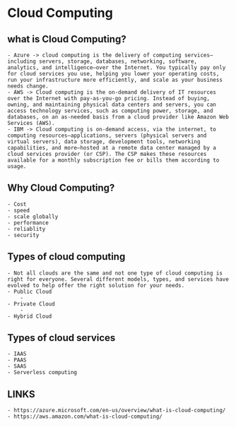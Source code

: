 # Cloud Computing

## what is Cloud Computing?
    - Azure -> cloud computing is the delivery of computing services—including servers, storage, databases, networking, software, analytics, and intelligence—over the Internet. You typically pay only for cloud services you use, helping you lower your operating costs, run your infrastructure more efficiently, and scale as your business needs change.
    - AWS -> Cloud computing is the on-demand delivery of IT resources over the Internet with pay-as-you-go pricing. Instead of buying, owning, and maintaining physical data centers and servers, you can access technology services, such as computing power, storage, and databases, on an as-needed basis from a cloud provider like Amazon Web Services (AWS).
    - IBM -> Cloud computing is on-demand access, via the internet, to computing resources—applications, servers (physical servers and virtual servers), data storage, development tools, networking capabilities, and more—hosted at a remote data center managed by a cloud services provider (or CSP). The CSP makes these resources available for a monthly subscription fee or bills them according to usage.

## Why Cloud Computing?
    - Cost 
    - speed
    - scale globally
    - performance
    - reliablity
    - security


## Types of cloud computing
    - Not all clouds are the same and not one type of cloud computing is right for everyone. Several different models, types, and services have evolved to help offer the right solution for your needs.
    - Public Cloud
        - 
    - Private Cloud
        -
    - Hybrid Cloud

## Types of cloud services
    - IAAS
    - PAAS
    - SAAS
    - Serverless computing


## LINKS
    - https://azure.microsoft.com/en-us/overview/what-is-cloud-computing/
    - https://aws.amazon.com/what-is-cloud-computing/